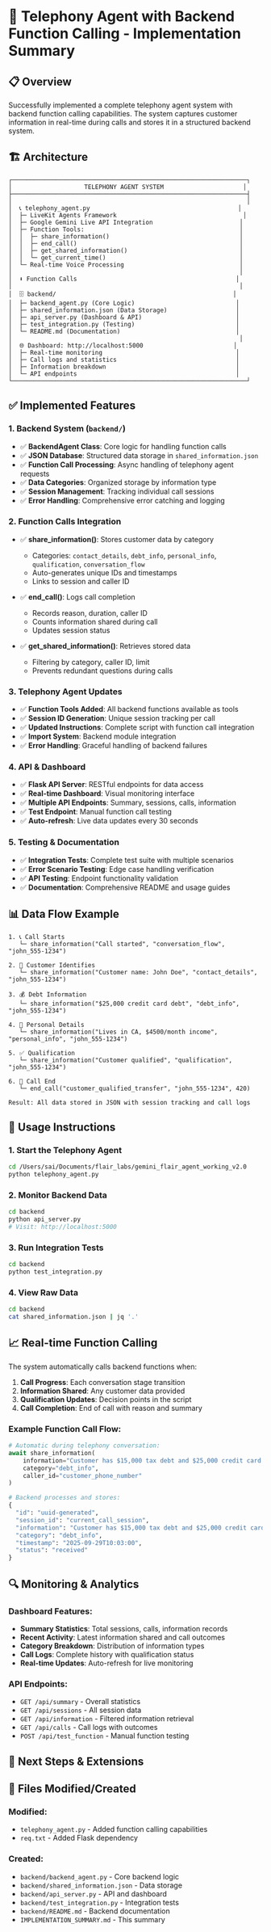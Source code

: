 # 🚀 Telephony Agent with Backend Function Calling - Implementation Summary

## 📋 Overview

Successfully implemented a complete telephony agent system with backend function calling capabilities. The system captures customer information in real-time during calls and stores it in a structured backend system.

## 🏗️ Architecture

```
┌─────────────────────────────────────────────────────────────────┐
│                    TELEPHONY AGENT SYSTEM                      │
├─────────────────────────────────────────────────────────────────┤
│                                                                 │
│  📞 telephony_agent.py                                         │
│  ├─ LiveKit Agents Framework                                   │
│  ├─ Google Gemini Live API Integration                        │
│  ├─ Function Tools:                                           │
│  │  ├─ share_information()                                    │
│  │  ├─ end_call()                                             │
│  │  ├─ get_shared_information()                               │
│  │  └─ get_current_time()                                     │
│  └─ Real-time Voice Processing                                │
│                                                               │
│  ⬇️ Function Calls                                            │
│                                                               │
│  🗄️ backend/                                                 │
│  ├─ backend_agent.py (Core Logic)                            │
│  ├─ shared_information.json (Data Storage)                   │
│  ├─ api_server.py (Dashboard & API)                          │
│  ├─ test_integration.py (Testing)                            │
│  └─ README.md (Documentation)                                │
│                                                               │
│  🌐 Dashboard: http://localhost:5000                         │
│  ├─ Real-time monitoring                                     │
│  ├─ Call logs and statistics                                 │
│  ├─ Information breakdown                                    │
│  └─ API endpoints                                            │
└─────────────────────────────────────────────────────────────────┘
```

## ✅ Implemented Features

### 1. **Backend System** (`backend/`)
- ✅ **BackendAgent Class**: Core logic for handling function calls
- ✅ **JSON Database**: Structured data storage in `shared_information.json`
- ✅ **Function Call Processing**: Async handling of telephony agent requests
- ✅ **Data Categories**: Organized storage by information type
- ✅ **Session Management**: Tracking individual call sessions
- ✅ **Error Handling**: Comprehensive error catching and logging

### 2. **Function Calls Integration**
- ✅ **share_information()**: Stores customer data by category
  - Categories: `contact_details`, `debt_info`, `personal_info`, `qualification`, `conversation_flow`
  - Auto-generates unique IDs and timestamps
  - Links to session and caller ID
  
- ✅ **end_call()**: Logs call completion
  - Records reason, duration, caller ID
  - Counts information shared during call
  - Updates session status
  
- ✅ **get_shared_information()**: Retrieves stored data
  - Filtering by category, caller ID, limit
  - Prevents redundant questions during calls

### 3. **Telephony Agent Updates**
- ✅ **Function Tools Added**: All backend functions available as tools
- ✅ **Session ID Generation**: Unique session tracking per call
- ✅ **Updated Instructions**: Complete script with function call integration
- ✅ **Import System**: Backend module integration
- ✅ **Error Handling**: Graceful handling of backend failures

### 4. **API & Dashboard**
- ✅ **Flask API Server**: RESTful endpoints for data access
- ✅ **Real-time Dashboard**: Visual monitoring interface
- ✅ **Multiple API Endpoints**: Summary, sessions, calls, information
- ✅ **Test Endpoint**: Manual function call testing
- ✅ **Auto-refresh**: Live data updates every 30 seconds

### 5. **Testing & Documentation**
- ✅ **Integration Tests**: Complete test suite with multiple scenarios
- ✅ **Error Scenario Testing**: Edge case handling verification
- ✅ **API Testing**: Endpoint functionality validation
- ✅ **Documentation**: Comprehensive README and usage guides

## 📊 Data Flow Example

```
1. 📞 Call Starts
   └─ share_information("Call started", "conversation_flow", "john_555-1234")

2. 👤 Customer Identifies
   └─ share_information("Customer name: John Doe", "contact_details", "john_555-1234")

3. 💰 Debt Information
   └─ share_information("$25,000 credit card debt", "debt_info", "john_555-1234")

4. 📍 Personal Details
   └─ share_information("Lives in CA, $4500/month income", "personal_info", "john_555-1234")

5. ✅ Qualification
   └─ share_information("Customer qualified", "qualification", "john_555-1234")

6. 🎯 Call End
   └─ end_call("customer_qualified_transfer", "john_555-1234", 420)

Result: All data stored in JSON with session tracking and call logs
```

## 🔧 Usage Instructions

### 1. **Start the Telephony Agent**
```bash
cd /Users/sai/Documents/flair_labs/gemini_flair_agent_working_v2.0
python telephony_agent.py
```

### 2. **Monitor Backend Data**
```bash
cd backend
python api_server.py
# Visit: http://localhost:5000
```

### 3. **Run Integration Tests**
```bash
cd backend
python test_integration.py
```

### 4. **View Raw Data**
```bash
cd backend
cat shared_information.json | jq '.'
```

## 📈 Real-time Function Calling

The system automatically calls backend functions when:

1. **Call Progress**: Each conversation stage transition
2. **Information Shared**: Any customer data provided
3. **Qualification Updates**: Decision points in the script
4. **Call Completion**: End of call with reason and summary

### Example Function Call Flow:
```python
# Automatic during telephony conversation:
await share_information(
    information="Customer has $15,000 tax debt and $25,000 credit card debt",
    category="debt_info",
    caller_id="customer_phone_number"
)

# Backend processes and stores:
{
  "id": "uuid-generated",
  "session_id": "current_call_session",
  "information": "Customer has $15,000 tax debt and $25,000 credit card debt",
  "category": "debt_info",
  "timestamp": "2025-09-29T10:03:00",
  "status": "received"
}
```
## 🔍 Monitoring & Analytics

### Dashboard Features:
- **Summary Statistics**: Total sessions, calls, information records
- **Recent Activity**: Latest information shared and call outcomes
- **Category Breakdown**: Distribution of information types
- **Call Logs**: Complete history with qualification status
- **Real-time Updates**: Auto-refresh for live monitoring

### API Endpoints:
- `GET /api/summary` - Overall statistics
- `GET /api/sessions` - All session data
- `GET /api/information` - Filtered information retrieval
- `GET /api/calls` - Call logs with outcomes
- `POST /api/test_function` - Manual function testing

## 🚀 Next Steps & Extensions


## 📝 Files Modified/Created

### Modified:
- `telephony_agent.py` - Added function calling capabilities
- `req.txt` - Added Flask dependency

### Created:
- `backend/backend_agent.py` - Core backend logic
- `backend/shared_information.json` - Data storage
- `backend/api_server.py` - API and dashboard
- `backend/test_integration.py` - Integration tests
- `backend/README.md` - Backend documentation
- `IMPLEMENTATION_SUMMARY.md` - This summary


